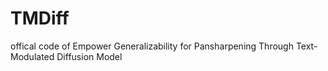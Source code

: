 # TMDiff
offical code of Empower Generalizability for Pansharpening Through Text-Modulated Diffusion Model
